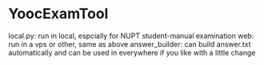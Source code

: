 # YoocExamTool
local.py: run in local, espcially for NUPT student-manual examination 
web: run in a vps or other, same as above
answer_builder: can build answer.txt automatically and can be used in everywhere if you like with a little change
